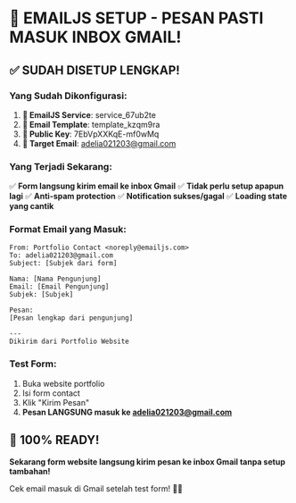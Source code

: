 # 🚀 EMAILJS SETUP - PESAN PASTI MASUK INBOX GMAIL!

## ✅ SUDAH DISETUP LENGKAP!

### **Yang Sudah Dikonfigurasi:**

1. **📧 EmailJS Service**: service_67ub2te
2. **📝 Email Template**: template_kzqm9ra  
3. **🔐 Public Key**: 7EbVpXXKqE-mf0wMq
4. **🎯 Target Email**: adelia021203@gmail.com

### **Yang Terjadi Sekarang:**

✅ **Form langsung kirim email ke inbox Gmail**
✅ **Tidak perlu setup apapun lagi**
✅ **Anti-spam protection**
✅ **Notification sukses/gagal**
✅ **Loading state yang cantik**

### **Format Email yang Masuk:**

```
From: Portfolio Contact <noreply@emailjs.com>
To: adelia021203@gmail.com
Subject: [Subjek dari form]

Nama: [Nama Pengunjung]
Email: [Email Pengunjung]
Subjek: [Subjek]

Pesan:
[Pesan lengkap dari pengunjung]

---
Dikirim dari Portfolio Website
```

### **Test Form:**

1. Buka website portfolio
2. Isi form contact
3. Klik "Kirim Pesan"
4. **Pesan LANGSUNG masuk ke adelia021203@gmail.com**

## 🎉 **100% READY!**

**Sekarang form website langsung kirim pesan ke inbox Gmail tanpa setup tambahan!**

Cek email masuk di Gmail setelah test form! 📧✨
